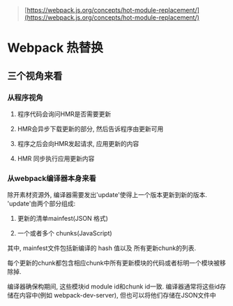 > [https://webpack.js.org/concepts/hot-module-replacement/](https://webpack.js.org/concepts/hot-module-replacement/)

# Webpack 热替换

## 三个视角来看

### 从程序视角

1. 程序代码会询问HMR是否需要更新

2. HMR会异步下载更新的部分, 然后告诉程序由更新可用

3. 程序之后会向HMR发起请求, 应用更新的内容

4. HMR 同步执行应用更新内容


### 从webpack编译器本身来看

除开素材资源外, 编译器需要发出'update'使得上一个版本更新到新的版本. 'update'由两个部分组成:

1. 更新的清单mainfest(JSON 格式)

2. 一个或者多个 chunks(JavaScript)

其中, mainfest文件包括新编译的 hash 值以及 所有更新chunk的列表.

每个更新的chunk都包含相应chunk中所有更新模块的代码或者标明一个模块被移除掉.

编译器确保构期间, 这些模块id module id和chunk id一致. 编译器通常将这些id存储在内容中(例如 webpack-dev-server), 但也可以将他们存储在JSON文件中

